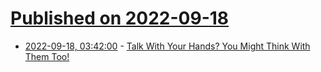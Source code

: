 # [Published on 2022-09-18](index.md)

* [2022-09-18, 03:42:00](https://soylentnews.org/article.pl?sid=22/09/17/1632239&from=rss) - [Talk With Your Hands? You Might Think With Them Too!](https://soylentnews.org/article.pl?sid=22/09/17/1632239&from=rss)
